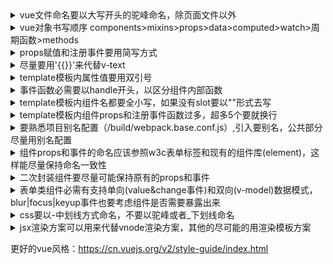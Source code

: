 <details>
<summary>vue文件命名要以大写开头的驼峰命名，除页面文件以外</summary>

```
如：
Password.vue
InputMoney.vue

//页面组件
home.vue
```
</details>
<details>
<summary>vue对象书写顺序 components>mixins>props>data>computed>watch>周期函数>methods</summary>

```
<template>
  <button @click="handleClick">点击我<button>
</template>
<script>
  export default {
    components: {
      ...
    },
    mixins: [...],
    props: {
      ...
    },
    data () {
      return {
        ...
      }
    },
    computed: {
      ...
    },
    watch: {
      ...
    },
    mounted () {
      console.log('mounted')
    },
    methods: {
      handleClick () {
        console.log('handleClick')
      }
    }
  }
</script>
```
</details>

<details>
<summary>props赋值和注册事件要用简写方式</summary>

```
<template>
  bad: 
  <button v-bind:disabled="disabled" v-on:click="handleClick">点击我<button>
  good:
  <button :disabled="disabled" @click="handleClick">点击我<button>
</template>
<script>
  export default {
    data () {
      return {
        disabled: false
      }
    },
    methods: {
      handleClick () {
        console.log('handleClick')
      }
    }
  }
</script>
```
</details>

<details>
<summary>尽量要用'{{}}'来代替v-text</summary>

```
<template>
  bad: 
  <div v-text="text"></div>
  good: 
  <div>{{text}}</div>
</template>
<script>
  export default {
    data () {
      return {
        text: 'hello world'
      }
    }
  }
</script>
```
</details>

<details>
<summary>template模板内属性值要用双引号</summary>

```
<template>
  bad: 
  <input value='value' />
  good: 
  <input value="value" />
</template>
```
</details>

<details>
<summary>事件函数必需要以handle开头，以区分组件内部函数</summary>

```
<template>
  <button @click="handleClick">点击我<button>
</template>
<script>
  export default {
    methods: {
      handleClick () {
        console.log('handleClick')
      }
    }
  }
</script>
```
</details>
<details>
<summary>template模板内组件名都要全小写，如果没有slot要以"</>"形式去写</summary>

```
bad:
<template>
  <Child><Child>
</template>

good:
<template>
  <child/>
</template>
```
</details>

<details>
<summary>template模板内组件props和注册事件函数过多，超多5个要就换行</summary>

```
bad:
<template>
  <input :disabled="false" value="value" placeholder="请输入用户名" maxlength="20" @blur="handleBlur" @focus="handleFocus"/>
</template>

good:
<template>
  <input
    :disabled="false"
    value="value"
    placeholder="请输入用户名"
    maxlength="20"
    @blur="handleBlur"
    @focus="handleFocus"/>
</template>
```
</details>

<details>
<summary>要熟悉项目别名配置（/build/webpack.base.conf.js）,引入要别名，公共部分尽量用别名配置</summary>

```
bad:
script:
  import utils form '../../utils'
style:
  @import '../../styles/var';

good:
script:
  import utils form 'utils'
style:
  @import '~styles/var';
```
</details>

<details>
<summary>组件props和事件的命名应该参照w3c表单标签和现有的组件库(element)，这样能尽量保持命名一致性</summary>

```
 bad:
<template>
  <my-input :text="value" @text-change="handleChange"/>
</template>

good:
<template>
  <my-input :value="value" @change="handleChange"/>
</template>
```
</details>

<details>
<summary>二次封装组件要尽量可能保持原有的props和事件</summary>

``` 
#密码输入框组件
<template>
  <el-input v-bind="$props" v-on="$listeners" :type="myType">
    <template v-if="lockIcon" slot="prepend">
      <i class="iconfont" v-html="lockIcon"></i>
    </template>
    <div slot="append" @click="handleEye" class="eye" style="cursor:pointer;">
      <i class="iconfont" v-html="myType=='password' ? icons[0] : icons[1]"></i>
    </div>
  </el-input>
</template>
<script>
  import {Input} from '@element-ui'
  export default {
    componentName: 'EPassword',
    props: {
      ...Input.props, // 引入element input组件的props
      placeholder: { // 可以重写Input.props的placeholder
        type: String,
        default: '请输入密码'
      },
      type: {
        type: String,
        default: 'password'
      },
      lockIcon: {
        type: String,
        default: '&#xe633;'
      },
      icons: {
        type: Array,
        default () {
          return ['&#xe60b;', '&#xe622;']
        }
      }
    },
    data () {
      return {
        myType: this.type
      }
    },
    methods: {
      handleEye () {
        this.myType = this.myType === 'password' ? 'text' : 'password'
      }
    }
  }
</script>
```
</details>

<details>
<summary>表单类组件必需有支持单向(value&change事件)和双向(v-model)数据模式，blur|focus|keyup事件也要考虑组件是否需要暴露出来</summary>

```
<template>
  <input :value="value" @change="handleChange" />
</template>
<script>
  export default {
    props: {
      value: {
        type: String
      }
    },
    methods: {
      handleChange (e) {
        this.$emit('input', e.target.value).$emit('change', e.target.value) //触发input事件可以实现v-model双向数据绑定
      }
    }
  }
</script>
```
</details>

<details>
<summary>css要以-中划线方式命名，不要以驼峰或者_下划线命名</summary>

```
bad:
<style lang="scss">
  .module_userName {
    font-size: 14px;
  }
  // 复杂块名：action_sheet
  .action_sheet__item {
    font-size: 14px;
  }
</style>
good:
<style lang="scss">
  .module-username {
    font-size: 14px;
  }
  // 复杂块名：action-sheet
  .action-sheet--item {
    font-size: 14px;
  }
</style>
```
</details>

<details>
<summary>jsx渲染方案可以用来代替vnode渲染方案，其他的尽可能的用渲染模板方案</summary>

```
无
```
</details>

更好的vue风格：https://cn.vuejs.org/v2/style-guide/index.html
